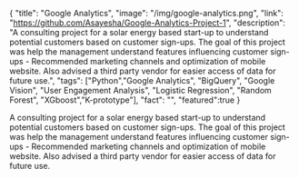 {
  "title": "Google Analytics",
  "image": "/img/google-analytics.png",
  "link": "https://github.com/Asayesha/Google-Analytics-Project-1",
  "description": "A consulting project for a solar energy based start-up to understand potential customers based on customer sign-ups. The goal of this project was help the management understand features influencing customer sign-ups - Recommended marketing channels and optimization of mobile website. Also advised a third party vendor for easier access of data for future use.",
  "tags": ["Python","Google Analytics", "BigQuery", "Google Vision", "User Engagement Analysis", "Logistic Regression", "Random Forest", "XGboost","K-prototype"],
  "fact": "",
  "featured":true
}

A consulting project for a solar energy based start-up to understand potential customers based on customer sign-ups. The goal of this project was help the management understand features influencing customer sign-ups - Recommended marketing channels and optimization of mobile website. Also advised a third party vendor for easier access of data for future use.
